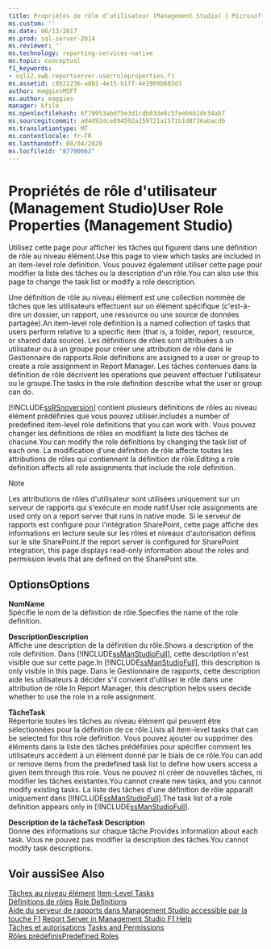 ```yaml
---
title: Propriétés de rôle d’utilisateur (Management Studio) | Microsoft Docs
ms.custom: ''
ms.date: 06/13/2017
ms.prod: sql-server-2014
ms.reviewer: ''
ms.technology: reporting-services-native
ms.topic: conceptual
f1_keywords:
- sql12.swb.reportserver.userroleproperties.f1
ms.assetid: c8b22236-a8b1-4e15-b1ff-4e1909b602d3
author: maggiesMSFT
ms.author: maggies
manager: kfile
ms.openlocfilehash: 6f79953abdf5e3d1cdb03de8c5feeb6b2de34ab7
ms.sourcegitcommit: ad4d92dce894592a259721a1571b1d8736abacdb
ms.translationtype: MT
ms.contentlocale: fr-FR
ms.lasthandoff: 08/04/2020
ms.locfileid: "87700662"
---
```

# <a name="user-role-properties-management-studio"></a><span data-ttu-id="b9866-102">Propriétés de rôle d'utilisateur (Management Studio)</span><span class="sxs-lookup"><span data-stu-id="b9866-102">User Role Properties (Management Studio)</span></span>
  <span data-ttu-id="b9866-103">Utilisez cette page pour afficher les tâches qui figurent dans une définition de rôle au niveau élément.</span><span class="sxs-lookup"><span data-stu-id="b9866-103">Use this page to view which tasks are included in an item-level role definition.</span></span> <span data-ttu-id="b9866-104">Vous pouvez également utiliser cette page pour modifier la liste des tâches ou la description d'un rôle.</span><span class="sxs-lookup"><span data-stu-id="b9866-104">You can also use this page to change the task list or modify a role description.</span></span>  
  
 <span data-ttu-id="b9866-105">Une définition de rôle au niveau élément est une collection nommée de tâches que les utilisateurs effectuent sur un élément spécifique (c'est-à-dire un dossier, un rapport, une ressource ou une source de données partagée).</span><span class="sxs-lookup"><span data-stu-id="b9866-105">An item-level role definition is a named collection of tasks that users perform relative to a specific item (that is, a folder, report, resource, or shared data source).</span></span> <span data-ttu-id="b9866-106">Les définitions de rôles sont attribuées à un utilisateur ou à un groupe pour créer une attribution de rôle dans le Gestionnaire de rapports.</span><span class="sxs-lookup"><span data-stu-id="b9866-106">Role definitions are assigned to a user or group to create a role assignment in Report Manager.</span></span> <span data-ttu-id="b9866-107">Les tâches contenues dans la définition de rôle décrivent les opérations que peuvent effectuer l'utilisateur ou le groupe.</span><span class="sxs-lookup"><span data-stu-id="b9866-107">The tasks in the role definition describe what the user or group can do.</span></span>  
  
 [!INCLUDE[ssRSnoversion](../../includes/ssrsnoversion-md.md)] <span data-ttu-id="b9866-108">contient plusieurs définitions de rôles au niveau élément prédéfinies que vous pouvez utiliser.</span><span class="sxs-lookup"><span data-stu-id="b9866-108">includes a number of predefined item-level role definitions that you can work with.</span></span> <span data-ttu-id="b9866-109">Vous pouvez changer les définitions de rôles en modifiant la liste des tâches de chacune.</span><span class="sxs-lookup"><span data-stu-id="b9866-109">You can modify the role definitions by changing the task list of each one.</span></span> <span data-ttu-id="b9866-110">La modification d'une définition de rôle affecte toutes les attributions de rôles qui contiennent la définition de rôle.</span><span class="sxs-lookup"><span data-stu-id="b9866-110">Editing a role definition affects all role assignments that include the role definition.</span></span>  
  
> [!NOTE]  
>  <span data-ttu-id="b9866-111">Les attributions de rôles d'utilisateur sont utilisées uniquement sur un serveur de rapports qui s'exécute en mode natif.</span><span class="sxs-lookup"><span data-stu-id="b9866-111">User role assignments are used only on a report server that runs in native mode.</span></span> <span data-ttu-id="b9866-112">Si le serveur de rapports est configuré pour l'intégration SharePoint, cette page affiche des informations en lecture seule sur les rôles et niveaux d'autorisation définis sur le site SharePoint.</span><span class="sxs-lookup"><span data-stu-id="b9866-112">If the report server is configured for SharePoint integration, this page displays read-only information about the roles and permission levels that are defined on the SharePoint site.</span></span>  
  
## <a name="options"></a><span data-ttu-id="b9866-113">Options</span><span class="sxs-lookup"><span data-stu-id="b9866-113">Options</span></span>  
 <span data-ttu-id="b9866-114">**Nom**</span><span class="sxs-lookup"><span data-stu-id="b9866-114">**Name**</span></span>  
 <span data-ttu-id="b9866-115">Spécifie le nom de la définition de rôle.</span><span class="sxs-lookup"><span data-stu-id="b9866-115">Specifies the name of the role definition.</span></span>  
  
 <span data-ttu-id="b9866-116">**Description**</span><span class="sxs-lookup"><span data-stu-id="b9866-116">**Description**</span></span>  
 <span data-ttu-id="b9866-117">Affiche une description de la définition du rôle.</span><span class="sxs-lookup"><span data-stu-id="b9866-117">Shows a description of the role definition.</span></span> <span data-ttu-id="b9866-118">Dans [!INCLUDE[ssManStudioFull](../../includes/ssmanstudiofull-md.md)], cette description n'est visible que sur cette page.</span><span class="sxs-lookup"><span data-stu-id="b9866-118">In [!INCLUDE[ssManStudioFull](../../includes/ssmanstudiofull-md.md)], this description is only visible in this page.</span></span> <span data-ttu-id="b9866-119">Dans le Gestionnaire de rapports, cette description aide les utilisateurs à décider s'il convient d'utiliser le rôle dans une attribution de rôle.</span><span class="sxs-lookup"><span data-stu-id="b9866-119">In Report Manager, this description helps users decide whether to use the role in a role assignment.</span></span>  
  
 <span data-ttu-id="b9866-120">**Tâche**</span><span class="sxs-lookup"><span data-stu-id="b9866-120">**Task**</span></span>  
 <span data-ttu-id="b9866-121">Répertorie toutes les tâches au niveau élément qui peuvent être sélectionnées pour la définition de ce rôle.</span><span class="sxs-lookup"><span data-stu-id="b9866-121">Lists all item-level tasks that can be selected for this role definition.</span></span> <span data-ttu-id="b9866-122">Vous pouvez ajouter ou supprimer des éléments dans la liste des tâches prédéfinies pour spécifier comment les utilisateurs accèdent à un élément donné par le biais de ce rôle.</span><span class="sxs-lookup"><span data-stu-id="b9866-122">You can add or remove items from the predefined task list to define how users access a given item through this role.</span></span> <span data-ttu-id="b9866-123">Vous ne pouvez ni créer de nouvelles tâches, ni modifier les tâches existantes.</span><span class="sxs-lookup"><span data-stu-id="b9866-123">You cannot create new tasks, and you cannot modify existing tasks.</span></span> <span data-ttu-id="b9866-124">La liste des tâches d'une définition de rôle apparaît uniquement dans [!INCLUDE[ssManStudioFull](../../includes/ssmanstudiofull-md.md)].</span><span class="sxs-lookup"><span data-stu-id="b9866-124">The task list of a role definition appears only in [!INCLUDE[ssManStudioFull](../../includes/ssmanstudiofull-md.md)].</span></span>  
  
 <span data-ttu-id="b9866-125">**Description de la tâche**</span><span class="sxs-lookup"><span data-stu-id="b9866-125">**Task Description**</span></span>  
 <span data-ttu-id="b9866-126">Donne des informations sur chaque tâche.</span><span class="sxs-lookup"><span data-stu-id="b9866-126">Provides information about each task.</span></span> <span data-ttu-id="b9866-127">Vous ne pouvez pas modifier la description des tâches.</span><span class="sxs-lookup"><span data-stu-id="b9866-127">You cannot modify task descriptions.</span></span>  
  
## <a name="see-also"></a><span data-ttu-id="b9866-128">Voir aussi</span><span class="sxs-lookup"><span data-stu-id="b9866-128">See Also</span></span>  
 <span data-ttu-id="b9866-129">[Tâches au niveau élément](../security/tasks-and-permissions-item-level-tasks.md) </span><span class="sxs-lookup"><span data-stu-id="b9866-129">[Item-Level Tasks](../security/tasks-and-permissions-item-level-tasks.md) </span></span>  
 <span data-ttu-id="b9866-130">[Définitions de rôles](../security/role-definitions.md) </span><span class="sxs-lookup"><span data-stu-id="b9866-130">[Role Definitions](../security/role-definitions.md) </span></span>  
 <span data-ttu-id="b9866-131">[Aide du serveur de rapports dans Management Studio accessible par la touche F1](report-server-in-management-studio-f1-help.md) </span><span class="sxs-lookup"><span data-stu-id="b9866-131">[Report Server in Management Studio F1 Help](report-server-in-management-studio-f1-help.md) </span></span>  
 <span data-ttu-id="b9866-132">[Tâches et autorisations](../security/tasks-and-permissions.md) </span><span class="sxs-lookup"><span data-stu-id="b9866-132">[Tasks and Permissions](../security/tasks-and-permissions.md) </span></span>  
 [<span data-ttu-id="b9866-133">Rôles prédéfinis</span><span class="sxs-lookup"><span data-stu-id="b9866-133">Predefined Roles</span></span>](../security/role-definitions-predefined-roles.md)  
  
  
